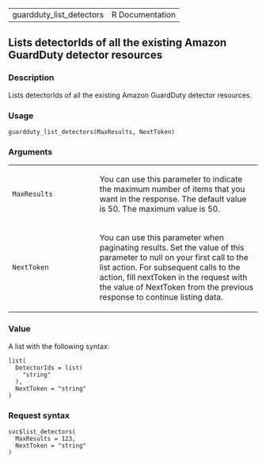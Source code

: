 <table style="width: 100%;">
<tbody>
<tr class="odd">
<td>guardduty_list_detectors</td>
<td style="text-align: right;">R Documentation</td>
</tr>
</tbody>
</table>

## Lists detectorIds of all the existing Amazon GuardDuty detector resources

### Description

Lists detectorIds of all the existing Amazon GuardDuty detector
resources.

### Usage

    guardduty_list_detectors(MaxResults, NextToken)

### Arguments

<table>
<colgroup>
<col style="width: 35%" />
<col style="width: 65%" />
</colgroup>
<tbody>
<tr class="odd">
<td><code
id="guardduty_list_detectors_:_MaxResults">MaxResults</code></td>
<td><p>You can use this parameter to indicate the maximum number of
items that you want in the response. The default value is 50. The
maximum value is 50.</p></td>
</tr>
<tr class="even">
<td><code
id="guardduty_list_detectors_:_NextToken">NextToken</code></td>
<td><p>You can use this parameter when paginating results. Set the value
of this parameter to null on your first call to the list action. For
subsequent calls to the action, fill nextToken in the request with the
value of NextToken from the previous response to continue listing
data.</p></td>
</tr>
</tbody>
</table>

### Value

A list with the following syntax:

    list(
      DetectorIds = list(
        "string"
      ),
      NextToken = "string"
    )

### Request syntax

    svc$list_detectors(
      MaxResults = 123,
      NextToken = "string"
    )
